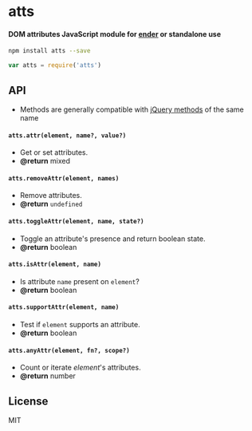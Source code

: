 # atts
#### DOM attributes JavaScript module for [ender](https://github.com/ender-js) or standalone use

```sh
npm install atts --save
```

```js
var atts = require('atts')
```

## API
- Methods are generally compatible with [jQuery methods](http://api.jquery.com/category/manipulation/general-attributes/) of the same name

#### `atts.attr(element, name?, value?)`
- Get or set attributes.
- <b>@return</b> mixed

#### `atts.removeAttr(element, names)`
- Remove attributes.
- <b>@return</b> `undefined`

#### `atts.toggleAttr(element, name, state?)`
- Toggle an attribute's presence and return boolean state.
- <b>@return</b> boolean

#### `atts.isAttr(element, name)`
- Is attribute `name` present on `element`?
- <div><b>@return</b> boolean</div>

#### `atts.supportAttr(element, name)`
- Test if `element` supports an attribute.
- <b>@return</b> boolean

#### `atts.anyAttr(element, fn?, scope?)`
- Count or iterate <var>element</var>'s attributes.
- <b>@return</b> number

## License
MIT
